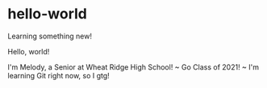 # hello-world
Learning something new!


Hello, world!

I'm Melody, a Senior at Wheat Ridge High School!
~ Go Class of 2021! ~
I'm learning Git right now, so I gtg!

